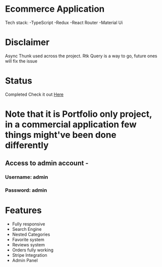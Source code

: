 # Ecommerce Application
Tech stack:
-TypeScript
-Redux
-React Router
-Material Ui

# Disclaimer
Async Thunk used across the project. Rtk Query is a way to go, future ones will fix the issue

# Status
Completed
Check it out [Here](https://ecommerce.czarnowskijakub.tech/)

# Note that it is Portfolio only project, in a commercial application few things might've been done differently
## Access to admin account - 
### Username: admin
### Password: admin

# Features
- Fully responsive
- Search Engine
- Nested Categories
- Favorite system
- Reviews system
- Orders fully working
- Stripe Integration
- Admin Panel
